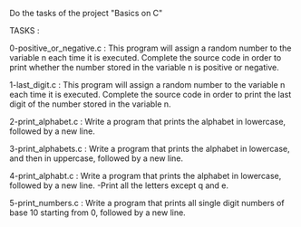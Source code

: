 Do the tasks of the project "Basics on C"

TASKS :

0-positive_or_negative.c : This program will assign a random number to the variable n each time it is executed. Complete the source code in order to print whether the number stored in the variable n is positive or negative.

1-last_digit.c : This program will assign a random number to the variable n each time it is executed. Complete the source code in order to print the last digit of the number stored in the variable n.

2-print_alphabet.c : Write a program that prints the alphabet in lowercase, followed by a new line.

3-print_alphabets.c : Write a program that prints the alphabet in lowercase, and then in uppercase, followed by a new line.

4-print_alphabt.c : Write a program that prints the alphabet in lowercase, followed by a new line.
-Print all the letters except q and e.

5-print_numbers.c : Write a program that prints all single digit numbers of base 10 starting from 0, followed by a new line.